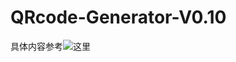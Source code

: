 # QRcode-Generator-V0.10

具体内容参考![这里](https://github.com/IsshikiHugh/QRcode-Generator-V0.10/tree/master/commit/qrcode)
